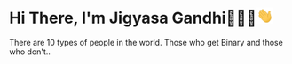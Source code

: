 <h1>Hi There, I'm Jigyasa Gandhi👩🏾‍💻<img  src="https://raw.githubusercontent.com/ABSphreak/ABSphreak/master/gifs/Hi.gif" width="30px"></h1>
<div>There are 10 types of people in the world. Those who get Binary and those who don't..</div>
<!--
**jpg-130/jpg-130** is a ✨ _special_ ✨ repository because its `README.md` (this file) appears on your GitHub profile.

Here are some ideas to get you started:

- 🔭 I’m currently working on ...
- 🌱 I’m currently learning ...
- 👯 I’m looking to collaborate on ...
- 🤔 I’m looking for help with ...
- 💬 Ask me about ...
- 📫 How to reach me: ...
- 😄 Pronouns: ...
- ⚡ Fun fact: ...
-->
